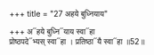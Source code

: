 +++
title = "27 अहये बुध्नियाय"

+++
अ᳓हये बुध्नि᳓याय स्वा᳓हा  
प्रोष्ठपदे᳓भ्यस् स्वा᳓हा । प्रतिष्ठा᳓यै स्वा᳓हा ॥52॥